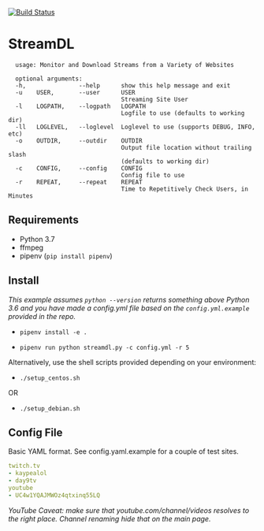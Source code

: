[![Build Status](https://travis-ci.org/biodrone/StreamDL.svg?branch=master)](https://travis-ci.org/biodrone/StreamDL)

# StreamDL

```shell
  usage: Monitor and Download Streams from a Variety of Websites

  optional arguments:
  -h,               --help      show this help message and exit
  -u    USER,       --user      USER
                                Streaming Site User
  -l    LOGPATH,    --logpath   LOGPATH
                                Logfile to use (defaults to working dir)
  -ll   LOGLEVEL,   --loglevel  Loglevel to use (supports DEBUG, INFO, etc)
  -o    OUTDIR,     --outdir    OUTDIR
                                Output file location without trailing slash
                                (defaults to working dir)
  -c    CONFIG,     --config    CONFIG
                                Config file to use
  -r    REPEAT,     --repeat    REPEAT
                                Time to Repetitively Check Users, in Minutes
```

## Requirements

- Python 3.7
- ffmpeg
- pipenv (`pip install pipenv`)

## Install

*This example assumes `python --version` returns something above Python 3.6 and you have made a config.yml file based on the `config.yml.example` provided in the repo.*

- `pipenv install -e .`

- `pipenv run python streamdl.py -c config.yml -r 5`

Alternatively, use the shell scripts provided depending on your environment:

- `./setup_centos.sh`

OR

- `./setup_debian.sh`

## Config File

Basic YAML format. See config.yaml.example for a couple of test sites.

```yaml
twitch.tv
- kaypealol
- day9tv
youtube
- UC4w1YQAJMWOz4qtxinq55LQ
```

*YouTube Caveat: make sure that youtube.com/channel/videos resolves to the right place.*
*Channel renaming hide that on the main page.*

